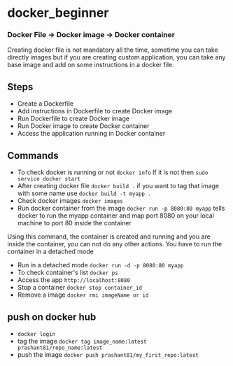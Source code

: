 # docker_beginner

### Docker File -> Docker image -> Docker container

Creating docker file is not mandatory all the time, sometime you can take directly images but if you are creating custom application, you can take any base image and add on some instructions in a docker file.

## Steps

- Create a Dockerfile
- Add instructions in Dockerfile to create Docker image
- Run Dockerfile to create Docker image
- Run Docker image to create Docker container
- Access the application running in Docker container

## Commands

- To check docker is running or not `docker info`
  If it is not then `sudo service docker start`
- After creating docker file `docker build .`
  if you want to tag that image with some name use `docker build -t myapp .`
- Check docker images `docker images`
- Run docker container from the image `docker run -p 8080:80 myapp`
  tells docker to run the myapp container and map port 8080 on your local machine to port 80 inside the container

Using this command, the container is created and running and you are inside the container, you can not do any other actions. You have to run the container in a detached mode

- Run in a detached mode `docker run -d -p 8080:80 myapp`
- To check container's list `docker ps`
- Access the app `http://localhost:8080`
- Stop a container `docker stop container_id`
- Remove a image `docker rmi imageName or id`

## push on docker hub

- `docker login`
- tag the image `docker tag image_name:latest prashant81/repo_name:latest`
- push the image `docker push prashant81/my_first_repo:latest`
